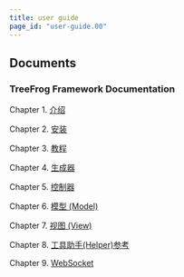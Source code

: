 ```yaml
---
title: user guide
page_id: "user-guide.00"
---
```


## Documents

### TreeFrog Framework Documentation

Chapter 1. [介绍](/user-guide/ch/introduction/)

Chapter 2. [安装](/user-guide/ch/install/)

Chapter 3. [教程](/user-guide/ch/tutorial/)

Chapter 4. [生成器](/user-guide/ch/generator/)

Chapter 5. [控制器](/user-guide/ch/controller/)

Chapter 6. [模型 (Model)](/user-guide/ch/model/)

Chapter 7. [视图 (View)](/user-guide/ch/view/)

Chapter 8. [工具助手(Helper)参考](/user-guide/ch/helper-reference/)

Chapter 9. [WebSocket](/user-guide/ch/websocket/)

